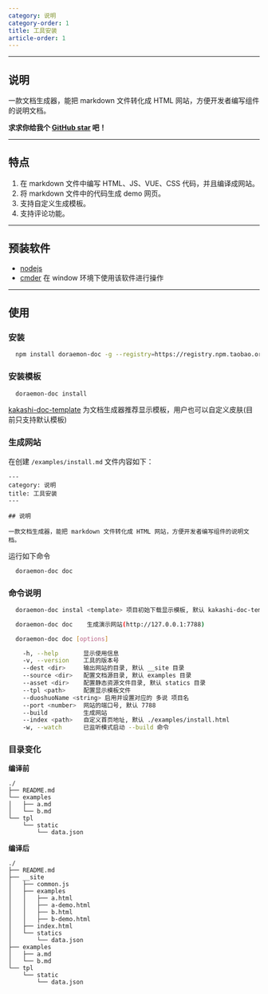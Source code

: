 ```yaml
---
category: 说明
category-order: 1
title: 工具安装
article-order: 1
---
```

---

## 说明

一款文档生成器，能把 markdown 文件转化成 HTML 网站，方便开发者编写组件的说明文档。

**求求你给我个 [GitHub star](https://github.com/v-kakashi/doraemon-doc) 吧！**

---
## 特点
1. 在 markdown 文件中编写 HTML、JS、VUE、CSS 代码，并且编译成网站。
2. 将 markdown 文件中的代码生成 demo 网页。
3. 支持自定义生成模板。
4. 支持评论功能。

---

## 预装软件

- [nodejs](http://nodejs.org/)
- [cmder](http://cmder.net/) 在 window 环境下使用该软件进行操作

---

## 使用

### 安装

```bash
  npm install doraemon-doc -g --registry=https://registry.npm.taobao.org
```

### 安装模板
```bash
  doraemon-doc install
```
[kakashi-doc-template](https://github.com/v-kakashi/kakashi-doc-template) 为文档生成器推荐显示模板，用户也可以自定义皮肤(目前只支持默认模板)

### 生成网站

在创建 `/examples/install.md` 文件内容如下：

```
---
category: 说明
title: 工具安装
---

## 说明

一款文档生成器，能把 markdown 文件转化成 HTML 网站，方便开发者编写组件的说明文档。
```

运行如下命令

```bash
  doraemon-doc doc
```


### 命令说明

```bash
  doraemon-doc instal <template> 项目初始下载显示模板, 默认 kakashi-doc-template

  doraemon-doc doc    生成演示网站(http://127.0.0.1:7788)

  doraemon-doc doc [options]

    -h, --help       显示使用信息
    -v, --version    工具的版本号
    --dest <dir>     输出网站的目录, 默认 __site 目录
    --source <dir>   配置文档源目录, 默认 examples 目录
    --asset <dir>    配置静态资源文件目录, 默认 statics 目录
    --tpl <path>     配置显示模板文件
    --duoshuoName <string> 启用并设置对应的 多说 项目名
    --port <number>  网站的端口号, 默认 7788
    --build          生成网站
    --index <path>   自定义首页地址, 默认 ./examples/install.html
    -w, --watch      已监听模式启动 --build 命令
```

### 目录变化

**编译前**
```
./
├── README.md
└── examples
│   ├── a.md
│   └── b.md
└── tpl
    └── static
        └── data.json
```

**编译后**
```
./
├── README.md
├── __site
│   ├── common.js
│   ├── examples
│   │   ├── a.html
│   │   ├── a-demo.html
│   │   ├── b.html
│   │   ├── b-demo.html
│   ├── index.html
│   └── statics
│       └── data.json
├── examples
│   ├── a.md
│   └── b.md
└── tpl
    └── static
        └── data.json
```
